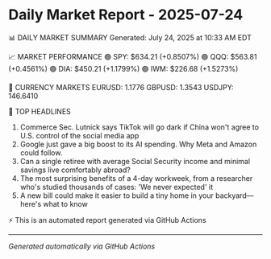 # Daily Market Report - 2025-07-24

📊 DAILY MARKET SUMMARY
Generated: July 24, 2025 at 10:33 AM EDT

📈 MARKET PERFORMANCE
🟢 SPY: $634.21 (+0.8507%)
🟢 QQQ: $563.81 (+0.4561%)
🟢 DIA: $450.21 (+1.1799%)
🟢 IWM: $226.68 (+1.5273%)

💱 CURRENCY MARKETS
EURUSD: 1.1776
GBPUSD: 1.3543
USDJPY: 146.6410

📰 TOP HEADLINES
1. Commerce Sec. Lutnick says TikTok will go dark if China won't agree to U.S. control of the social media app
2. Google just gave a big boost to its AI spending. Why Meta and Amazon could follow.
3. Can a single retiree with average Social Security income and minimal savings live comfortably abroad?
4. The most surprising benefits of a 4-day workweek, from a researcher who's studied thousands of cases: 'We never expected' it
5. A new bill could make it easier to build a tiny home in your backyard—here's what to know

⚡ This is an automated report generated via GitHub Actions

---
*Generated automatically via GitHub Actions*